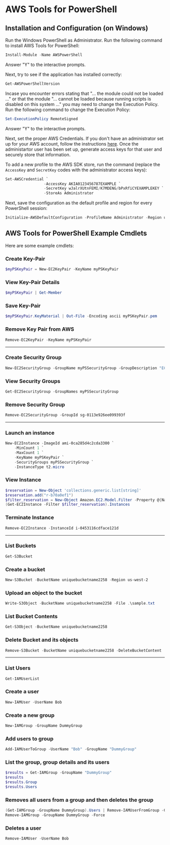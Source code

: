 # AWS Tools for PowerShell

## Installation and Configuration (on Windows)
Run the Windows PowerShell as Administrator.
Run the following command to install AWS Tools for PowerShell:

```powershell
Install-Module -Name AWSPowerShell
```

Answer "Y" to the interactive prompts.

Next, try to see if the application has installed correctly:

```powershell
Get-AWSPowerShellVersion
```

Incase you encounter errors stating that "... the module could not be loaded ..." or that the module "... cannot be loaded because running scripts is disabled on this system ..." you may need to change the Execution Policy.
Run the following command to change the Execution Policy:

```powershell
Set-ExecutionPolicy RemoteSigned
```

Answer "Y" to the interactive prompts.

Next, set the proper AWS Credentials. If you don't have an administrator set up for your AWS account, follow the instructions [here](https://docs.aws.amazon.com/IAM/latest/UserGuide/getting-started_create-admin-group.html).
Once the administartor user has been set up, generate access keys for that user and securely store that information.

To add a new profile to the AWS SDK store, run the command (replace the `AccessKey` and `SecretKey` codes with the administrator access keys):
```powershell
Set-AWSCredential `
                 -AccessKey AKIA0123456787EXAMPLE `
                 -SecretKey wJalrXUtnFEMI/K7MDENG/bPxRfiCYEXAMPLEKEY `
                 -StoreAs Administrator
```

Next, save the configuration as the default profile and region for every PowerShell session:

```powershell
Initialize-AWSDefaultConfiguration -ProfileName Administrator -Region us-west-2
```

## AWS Tools for PowerShell Example Cmdlets

Here are some example cmdlets:

### Create Key-Pair

```powershell
$myPSKeyPair = New-EC2KeyPair -KeyName myPSKeyPair
```

### View Key-Pair Details

```powershell
$myPSKeyPair | Get-Member
```

### Save Key-Pair

```powershell
$myPSKeyPair.KeyMaterial | Out-File -Encoding ascii myPSKeyPair.pem
```

### Remove Key Pair from AWS

```powershell
Remove-EC2KeyPair -KeyName myPSKeyPair
```

---

### Create Security Group

```powershell
New-EC2SecurityGroup -GroupName myPSSecurityGroup -GroupDescription "EC2-Classic from PowerShell"
```

### View Security Groups

```powershell
Get-EC2SecurityGroup -GroupNames myPSSecurityGroup
```

### Remove Security Group

```powershell
Remove-EC2SecurityGroup -GroupId sg-0113e926ee099393f
```

---

### Launch an instance

```powershell
New-EC2Instance -ImageId ami-0ca285d4c2cda3300 `
    -MinCount 1 `
    -MaxCount 1 `
    -KeyName myPSKeyPair `
    -SecurityGroups myPSSecurityGroup `
    -InstanceType t2.micro
```

### View Instance

```powershell
$reservation = New-Object 'collections.generic.list[string]'
$reservation.add("r-b70a0ef1")
$filter_reservation = New-Object Amazon.EC2.Model.Filter -Property @{Name = "reservation-id"; Values = $reservation}
(Get-EC2Instance -Filter $filter_reservation).Instances
```

### Terminate Instance

```powershell
Remove-EC2Instance -InstanceId i-0453116cdface121d
```

---

### List Buckets

```powershell
Get-S3Bucket
```

### Create a bucket

```powershell
New-S3Bucket -BucketName uniquebucketname2258 -Region us-west-2
```

### Upload an object to the bucket

```powershell
Write-S3Object -BucketName uniquebucketname2258 -File .\sample.txt
```

### List Bucket Contents

```powershell
Get-S3Object -BucketName uniquebucketname2258
```

### Delete Bucket and its objects

```powershell
Remove-S3Bucket -BucketName uniquebucketname2258 -DeleteBucketContent
```

---

### List Users

```powershell
Get-IAMUserList
```

### Create a user

```powershell
New-IAMUser -UserName Bob
```

### Create a new group

```powershell
New-IAMGroup -GroupName DummyGroup
```

### Add users to group

```powershell
Add-IAMUserToGroup -UserName "Bob" -GroupName "DummyGroup"
```

### List the group, group details and its users

```powershell
$results = Get-IAMGroup -GroupName "DummyGroup"
$results
$results.Group
$results.Users
```

### Removes all users from a group and then deletes the group

```powershell
(Get-IAMGroup -GroupName DummyGroup).Users | Remove-IAMUserFromGroup -GroupName DummyGroup -Force
Remove-IAMGroup -GroupName DummyGroup -Force
```

### Deletes a user

```powershell
Remove-IAMUser -UserName Bob
```
